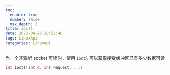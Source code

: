 ```yaml
---
toc:
  enable: true
  number: false
  max_depth: 3
title: ioctl
date: 2023-04-26 20:51:46
tags: LinuxApi
categories: LinuxApi
---
```

 
当一个非监听 socket 可读时，使用 `ioctl` 可以获取接受缓冲区已有多少数据可读

```cpp
int ioctl(int d, int request, ...)
```